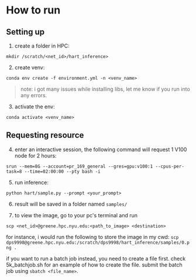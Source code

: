 # How to run
## Setting up
1. create a folder in HPC:
```
mkdir /scratch/<net_id>/hart_inference>
```
2. create venv:
```
conda env create -f environment.yml -n <venv_name>
```
>note: i got many issues while installing libs, let me know if you run into any errors.
3. activate the env:
```
conda activate <venv_name>
```

## Requesting resource
4. enter an interactive session, the following command will request 1 V100 node for 2 hours:
```
srun --mem=8G --account=pr_169_general --gres=gpu:v100:1 --cpus-per-task=8 --time=02:00:00 --pty bash -i
```
5. run inference:
```
python hart/sample.py --prompt <your_prompt>
```
6. result will be saved in a folder named `samples/`


7. to view the image, go to your pc's terminal and run
```
scp <net_id>@greene.hpc.nyu.edu:<path_to_image> <destination>
```
for instance, i would run the following to store the image in my cwd: `scp dps9998@greene.hpc.nyu.edu:/scratch/dps9998/hart_inference/samples/0.png .`

if you want to run a batch job instead, you need to create a file first. check 5k_batchjob.sh for an example of how to create the file. submit the batch job using `sbatch <file_name>`.
